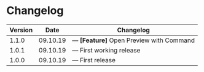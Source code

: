 # Changelog

| Version | Date     | Changelog                                       |
| ------- | -------- | ----------------------------------------------- |
| 1.1.0   | 09.10.19 | &mdash; **[Feature]** Open Preview with Command |
| 1.0.1   | 09.10.19 | &mdash; First working release                   |
| 1.0.0   | 09.10.19 | &mdash; First release                           |
